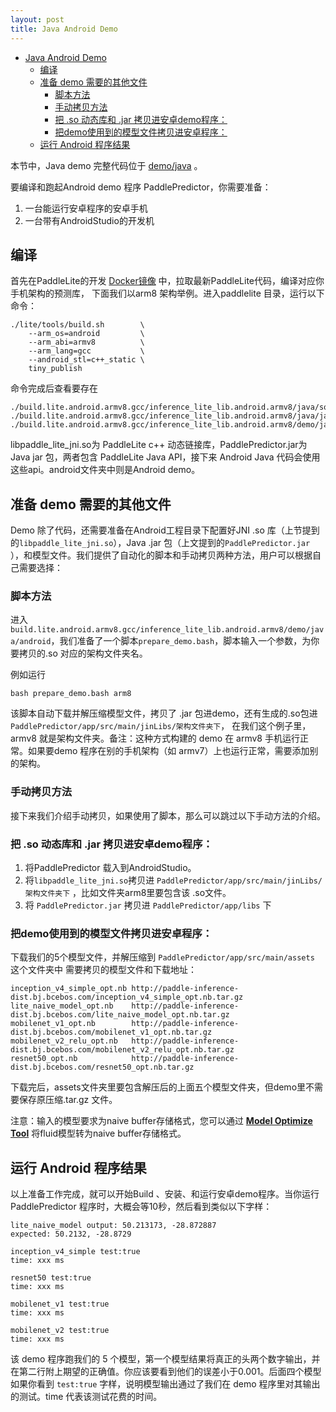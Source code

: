 ```yaml
---
layout: post
title: Java Android Demo
---
```


<!--ts-->
* [Java Android Demo](#java-android-demo)
  * [编译](#编译)
  * [准备 demo 需要的其他文件](#准备-demo-需要的其他文件)
     * [脚本方法](#脚本方法)
     * [手动拷贝方法](#手动拷贝方法)
     * [把 .so 动态库和 .jar 拷贝进安卓demo程序：](#把-so-动态库和-jar-拷贝进安卓demo程序)
     * [把demo使用到的模型文件拷贝进安卓程序：](#把demo使用到的模型文件拷贝进安卓程序)
  * [运行 Android 程序结果](#运行-android-程序结果)

<!-- Added by: yanchunwei, at: Mon Aug 26 22:23:07 CST 2019 -->

<!--te-->

本节中，Java demo 完整代码位于 [demo/java](https://github.com/PaddlePaddle/Paddle-Lite/tree/develop/lite/demo/java) 。

要编译和跑起Android demo 程序 PaddlePredictor，你需要准备：

1. 一台能运行安卓程序的安卓手机
2. 一台带有AndroidStudio的开发机

## 编译

首先在PaddleLite的开发 [Docker镜像](../source_compile) 中，拉取最新PaddleLite代码，编译对应你手机架构的预测库，
下面我们以arm8 架构举例。进入paddlelite 目录，运行以下命令：

```shell
./lite/tools/build.sh        \
    --arm_os=android         \
    --arm_abi=armv8          \
    --arm_lang=gcc           \
    --android_stl=c++_static \
    tiny_publish
```

命令完成后查看要存在

```
./build.lite.android.armv8.gcc/inference_lite_lib.android.armv8/java/so/libpaddle_lite_jni.so
./build.lite.android.armv8.gcc/inference_lite_lib.android.armv8/java/jar/PaddlePredictor.jar
./build.lite.android.armv8.gcc/inference_lite_lib.android.armv8/demo/java/android
```

libpaddle_lite_jni.so为 PaddleLite c++ 动态链接库，PaddlePredictor.jar为 Java jar 包，两者包含 PaddleLite Java API，接下来 Android Java 代码会使用这些api。android文件夹中则是Android demo。

## 准备 demo 需要的其他文件

Demo 除了代码，还需要准备在Android工程目录下配置好JNI .so 库（上节提到的`libpaddle_lite_jni.so`），Java .jar 包（上文提到的`PaddlePredictor.jar` ），和模型文件。我们提供了自动化的脚本和手动拷贝两种方法，用户可以根据自己需要选择：

### 脚本方法

进入 `build.lite.android.armv8.gcc/inference_lite_lib.android.armv8/demo/java/android`，我们准备了一个脚本`prepare_demo.bash`，脚本输入一个参数，为你要拷贝的.so 对应的架构文件夹名。

例如运行

```
bash prepare_demo.bash arm8
```

该脚本自动下载并解压缩模型文件，拷贝了 .jar 包进demo，还有生成的.so包进`PaddlePredictor/app/src/main/jinLibs/架构文件夹下`，
在我们这个例子里，armv8 就是架构文件夹。备注：这种方式构建的 demo 在 armv8 手机运行正常。如果要demo 程序在别的手机架构（如 armv7）上也运行正常，需要添加别的架构。

### 手动拷贝方法

接下来我们介绍手动拷贝，如果使用了脚本，那么可以跳过以下手动方法的介绍。

### 把 .so 动态库和 .jar 拷贝进安卓demo程序：

1. 将PaddlePredictor 载入到AndroidStudio。
2. 将`libpaddle_lite_jni.so`拷贝进 `PaddlePredictor/app/src/main/jinLibs/架构文件夹下` ，比如文件夹arm8里要包含该 .so文件。
3. 将 `PaddlePredictor.jar` 拷贝进 `PaddlePredictor/app/libs` 下

### 把demo使用到的模型文件拷贝进安卓程序：

下载我们的5个模型文件，并解压缩到 `PaddlePredictor/app/src/main/assets` 这个文件夹中
需要拷贝的模型文件和下载地址：

```
inception_v4_simple_opt.nb http://paddle-inference-dist.bj.bcebos.com/inception_v4_simple_opt.nb.tar.gz
lite_naive_model_opt.nb    http://paddle-inference-dist.bj.bcebos.com/lite_naive_model_opt.nb.tar.gz
mobilenet_v1_opt.nb        http://paddle-inference-dist.bj.bcebos.com/mobilenet_v1_opt.nb.tar.gz
mobilenet_v2_relu_opt.nb   http://paddle-inference-dist.bj.bcebos.com/mobilenet_v2_relu_opt.nb.tar.gz
resnet50_opt.nb            http://paddle-inference-dist.bj.bcebos.com/resnet50_opt.nb.tar.gz
```

下载完后，assets文件夹里要包含解压后的上面五个模型文件夹，但demo里不需要保存原压缩.tar.gz 文件。

注意：输入的模型要求为naive buffer存储格式，您可以通过 [**Model Optimize Tool**](../model_optimize_tool) 将fluid模型转为naive buffer存储格式。

## 运行 Android 程序结果

以上准备工作完成，就可以开始Build 、安装、和运行安卓demo程序。当你运行PaddlePredictor 程序时，大概会等10秒，然后看到类似以下字样：

```
lite_naive_model output: 50.213173, -28.872887
expected: 50.2132, -28.8729

inception_v4_simple test:true
time: xxx ms

resnet50 test:true
time: xxx ms

mobilenet_v1 test:true
time: xxx ms

mobilenet_v2 test:true
time: xxx ms
```

该 demo 程序跑我们的 5 个模型，第一个模型结果将真正的头两个数字输出，并在第二行附上期望的正确值。你应该要看到他们的误差小于0.001。后面四个模型如果你看到 `test:true` 字样，说明模型输出通过了我们在 demo 程序里对其输出的测试。time 代表该测试花费的时间。 
